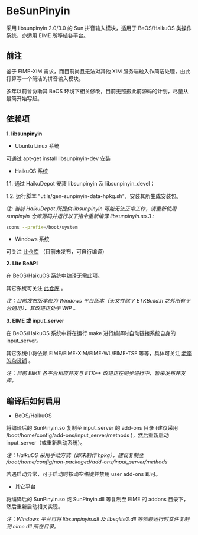 # BeSunPinyin

采用 libsunpinyin 2.0/3.0 的 Sun 拼音输入模块，适用于 BeOS/HaikuOS 类操作系统，亦适用 EIME 所移植各平台。

## 前注
鉴于 EIME-XIM 需求，而目前尚且无法对其他 XIM 服务端融入作简洁处理，由此打算写一个简洁的拼音输入模块。

多年以前曾协助其 BeOS 环境下相关修改，目前无照搬此前源码的计划，尽量从最简开始写起。

## 依赖项
**1. libsunpinyin**

+ Ubuntu Linux 系统

可通过 apt-get install libsunpinyin-dev 安装


+ HaikuOS 系统

1.1. 通过 HaikuDepot 安装 libsunpinyin 及 libsunpinyin_devel；

1.2. 运行脚本 "utils/gen-sunpinyin-data-hpkg.sh"，安装其所生成安装包。

*注: 当前 HaikuDepot 所提供 libsunpinyin 可能无法正常工作，请重新使用 sunpinyin 仓库源码并运行以下指令重新编译 libsunpinyin.so.3 :*

```bash
scons --prefix=/boot/system
```


+ Windows 系统

可关注 [此仓库](https://github.com/DonAnthonyLee/sunpinyin/) （目前未发布，可自行编译）


**2. Lite BeAPI**

在 BeOS/HaikuOS 系统中编译无需此项。

其它系统可关注 [此仓库](https://github.com/DonAnthonyLee/etkxx-devel-binary) 。

*注：目前发布版本仅为 Windows 平台版本（头文件除了 ETKBuild.h 之外所有平台通用），其改进正处于 WIP 。*


**3. EIME 或 input_server**

在 BeOS/HaikuOS 系统中将在运行 make 进行编译时自动链接系统自身的 input_server。

其它系统中将依赖 EIME/EIME-XIM/EIME-WL/EIME-TSF 等等，具体可关注 [老李的杂货铺](https://donanthonylee.github.io) 。

*注：目前 EIME 各平台相应开发与 ETK++ 改进正在同步进行中，暂未发布开发库。*


## 编译后如何启用

+ BeOS/HaikuOS

将编译后的 SunPinyin.so 复制至 input_server 的 add-ons 目录 (建议采用 /boot/home/config/add-ons/input_server/methods )，然后重新启动 input_server（或重新启动系统）。

*注：HaikuOS 采用手动方式（即未制作 hpkg），建议复制至 /boot/home/config/non-packaged/add-ons/input_server/methods*

若遇启动异常，可于启动时按动空格键并禁用 user add-ons 即可。


+ 其它平台

将编译后的 SunPinyin.so 或 SunPinyin.dll 等复制至 EIME 的 addons 目录下，然后重新启动相关实现。

*注：Windows 平台可将 libsunpinyin.dll 及 libsqlite3.dll 等依赖运行时文件复制到 eime.dll 所在目录。*


